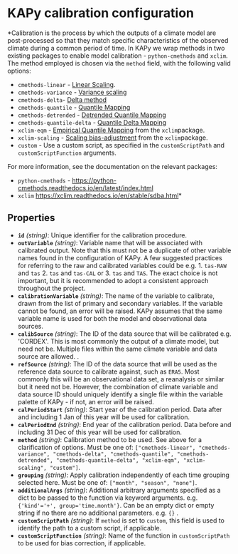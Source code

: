 # KAPy calibration configuration

*Calibration is the process by which the outputs of a climate model are post-processed so that they match specific characteristics of the observed climate during a common period of time. In KAPy we wrap methods in two existing packages to enable model calibration - `python-cmethods` and `xclim`. The method employed is chosen via the `method` field, with the following valid options: 
* `cmethods-linear` - [Linear Scaling](https://python-cmethods.readthedocs.io/en/latest/methods.html#linear-scaling). 
 * `cmethods-variance` - [Variance scaling](https://python-cmethods.readthedocs.io/en/latest/methods.html#variance-scaling) 
 *  `cmethods-delta`- [Delta method](https://python-cmethods.readthedocs.io/en/latest/methods.html#variance-scaling) 
 * `cmethods-quantile` - [Quantile Mapping](https://python-cmethods.readthedocs.io/en/latest/methods.html#quantile-mapping) 
 * `cmethods-detrended` - [Detrended Quantile Mapping](https://python-cmethods.readthedocs.io/en/latest/methods.html#detrended-quantile-mapping) 
 * `cmethods-quantile-delta` - [Quantile Delta Mapping](https://python-cmethods.readthedocs.io/en/latest/methods.html#quantile-delta-mapping) 
 * `xclim-eqm` - [Empirical Quantile Mapping](https://xclim.readthedocs.io/en/stable/api.html#adjustment-methods) from the `xclim`package. 
 * `xclim-scaling` - [Scaling bias-adjustment](https://xclim.readthedocs.io/en/stable/api.html#adjustment-methods) from the `xclim`package.
 * `custom` - Use a custom script, as specified in the `customScriptPath` and `customScriptFunction` arguments. 
 
 For more information, see the documentation on the relevant packages: 
 * `python-cmethods` - https://python-cmethods.readthedocs.io/en/latest/index.html 
 * `xclim` https://xclim.readthedocs.io/en/stable/sdba.html*

## Properties

- **`id`** *(string)*: Unique identifier for the calibration procedure.
- **`outVariable`** *(string)*: Variable name that will be associated with calibrated output. Note that this must not be a duplicate of other variable names found in the configuration of KAPy. A few suggested practices for referring to the raw and calibrated variables could be e.g. 1. `tas-RAW` and `tas` 2. `tas` and `tas-CAL` or 3. `tas` and `TAS`. The exact choice is not important, but it is recommended to adopt a consistent approach throughout the project.
- **`calibrationVariable`** *(string)*: The name of the variable to calibrate, drawn from the list of primary and secondary variables. If the variable cannot be found, an error will be raised. KAPy assumes that the same variable name is used for both the model and observational data sources.
- **`calibSource`** *(string)*: The ID of the data source that will be calibrated e.g.  'CORDEX'. This is most commonly the output of a climate model, but need not be. Multiple files within the same climate variable and data source are allowed. .
- **`refSource`** *(string)*: The ID of the data source that will be used as the reference  data source to calibrate against, such as `ERA5`. Most commonly this will be an observational data set, a reanalysis or similar but it need not be. However, the combination of climate variable and data source ID should uniquely identify a single file within the variable palette of KAPy - if not, an error will be raised.
- **`calPeriodStart`** *(string)*: Start year of the calibration period. Data after and including 1 Jan of this year will be used for calibration.
- **`calPeriodEnd`** *(string)*: End year of the calibration period. Data before and including 31 Dec of this year will be used for calibration.
- **`method`** *(string)*: Calibration method to be used. See above for a clarification of options. Must be one of: `["cmethods-linear", "cmethods-variance", "cmethods-delta", "cmethods-quantile", "cmethods-detrended", "cmethods-quantile-delta", "xclim-eqm", "xclim-scaling", "custom"]`.
- **`grouping`** *(string)*: Apply calibration independently of each time grouping selected here. Must be one of: `["month", "season", "none"]`.
- **`additionalArgs`** *(string)*: Additional arbitrary arguments specified as a dict to be passed to the function via keyword arguments. e.g. `{'kind'='+', group='time.month'}`. Can be an empty dict or empty string if no there are no additional parameters. e.g. `{}` .
- **`customScriptPath`** *(string)*: If `method` is set to `custom`, this field is used to identify the path to a custom script, if applicable.
- **`customScriptFunction`** *(string)*: Name of the function in `customScriptPath` to be used for bias correction,  if applicable.
